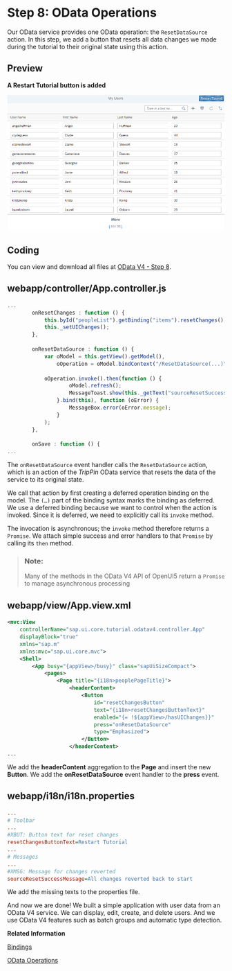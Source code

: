 <!-- loioa3e7cb6f671b4b839f37eb5f88429e41 -->

# Step 8: OData Operations

Our OData service provides one OData operation: the `ResetDataSource` action. In this step, we add a button that resets all data changes we made during the tutorial to their original state using this action.



<a name="loioa3e7cb6f671b4b839f37eb5f88429e41__section_bt4_fxc_z1b"/>

## Preview

  
  
**A Restart Tutorial button is added**

![](images/Tutorial_OData_V4_Step_8_e518deb.png "A Restart Tutorial button is added")



<a name="loioa3e7cb6f671b4b839f37eb5f88429e41__section_tsr_gxc_z1b"/>

## Coding

You can view and download all files at [OData V4 - Step 8](https://ui5.sap.com/#/entity/sap.ui.core.tutorial.odatav4/sample/sap.ui.core.tutorial.odatav4.08).



<a name="loioa3e7cb6f671b4b839f37eb5f88429e41__section_pvc_fyc_z1b"/>

## webapp/controller/App.controller.js

```js
...
		onResetChanges : function () {
			this.byId("peopleList").getBinding("items").resetChanges();
			this._setUIChanges();
		},

		onResetDataSource : function () {
			var oModel = this.getView().getModel(),
				oOperation = oModel.bindContext("/ResetDataSource(...)");

			oOperation.invoke().then(function () {
					oModel.refresh();
					MessageToast.show(this._getText("sourceResetSuccessMessage"));
				}.bind(this), function (oError) {
					MessageBox.error(oError.message);
				}
			);
		},

		onSave : function () {
...

```

The `onResetDataSource` event handler calls the `ResetDataSource` action, which is an action of the *TripPin* OData service that resets the data of the service to its original state.

We call that action by first creating a deferred operation binding on the model. The `(…)` part of the binding syntax marks the binding as deferred. We use a deferred binding because we want to control when the action is invoked. Since it is deferred, we need to explicitly call its `invoke` method.

The invocation is asynchronous; the `invoke` method therefore returns a `Promise`. We attach simple success and error handlers to that `Promise` by calling its `then` method.

> ### Note:  
> Many of the methods in the OData V4 API of OpenUI5 return a `Promise` to manage asynchronous processing



<a name="loioa3e7cb6f671b4b839f37eb5f88429e41__section_pp2_mxc_z1b"/>

## webapp/view/App.view.xml

```xml
<mvc:View
	controllerName="sap.ui.core.tutorial.odatav4.controller.App"
	displayBlock="true"
	xmlns="sap.m"
	xmlns:mvc="sap.ui.core.mvc">
	<Shell>
		<App busy="{appView>/busy}" class="sapUiSizeCompact">
			<pages>
				<Page title="{i18n>peoplePageTitle}">
					<headerContent>
						<Button
							id="resetChangesButton"
							text="{i18n>resetChangesButtonText}"
							enabled="{= !${appView>/hasUIChanges}}"
							press="onResetDataSource"
							type="Emphasized">
						</Button>
					</headerContent>
...
```

We add the **headerContent** aggregation to the **Page** and insert the new **Button**. We add the **onResetDataSource** event handler to the **press** event.



<a name="loioa3e7cb6f671b4b839f37eb5f88429e41__section_kl4_d1x_4cb"/>

## webapp/i18n/i18n.properties

```ini
...
# Toolbar
...
#XBUT: Button text for reset changes
resetChangesButtonText=Restart Tutorial
...
# Messages
...
#XMSG: Message for changes reverted
sourceResetSuccessMessage=All changes reverted back to start
```

We add the missing texts to the properties file.



And now we are done! We built a simple application with user data from an OData V4 service. We can display, edit, create, and delete users. And we use OData V4 features such as batch groups and automatic type detection.

**Related Information**  


[Bindings](../04_Essentials/bindings-54e0ddf.md "Bindings connect OpenUI5 view elements to model data, allowing changes in the model to be reflected in the view element and vice versa.")

[OData Operations](../04_Essentials/odata-operations-b54f789.md "The OData V4 model supports OData operations (ActionImport, FunctionImport, bound Actions and bound Functions). Unbound parameters are limited to primitive values.")

